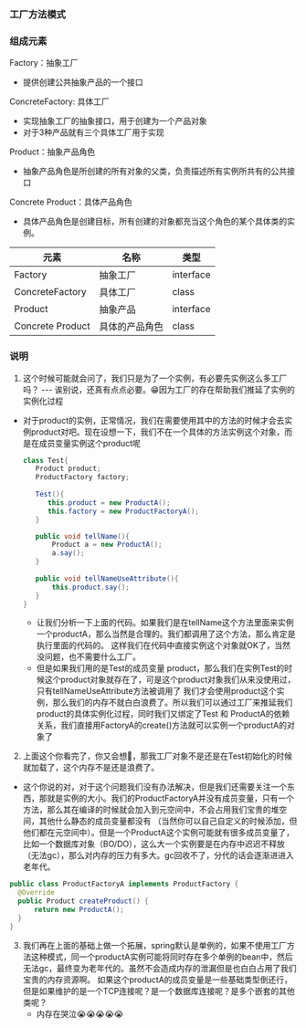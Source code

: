 ### 工厂方法模式

### 组成元素

Factory：抽象工厂

* 提供创建公共抽象产品的一个接口

ConcreteFactory: 具体工厂
* 实现抽象工厂的抽象接口，用于创建为一个产品对象
* 对于3种产品就有三个具体工厂用于实现


Product：抽象产品角色

* 抽象产品角色是所创建的所有对象的父类，负责描述所有实例所共有的公共接口

Concrete Product：具体产品角色

* 具体产品角色是创建目标，所有创建的对象都充当这个角色的某个具体类的实例。



| 元素               | 名称      | 类型        |
|------------------|---------|-----------|
| Factory          | 抽象工厂    | interface |
| ConcreteFactory  | 具体工厂    | class     |
| Product          | 抽象产品    | interface |
| Concrete Product | 具体的产品角色 | class     |

### 说明

1. 这个时候可能就会问了，我们只是为了一个实例，有必要先实例这么多工厂吗？  --- 诶别说，还真有点点必要。😁因为工厂的存在帮助我们推延了实例的实例化过程
* 对于product的实例，正常情况，我们在需要使用其中的方法的时候才会去实例product对吧。现在设想一下，我们不在一个具体的方法实例这个对象，而是在成员变量实例这个product呢
   ```java
   class Test{
      Product product;
      ProductFactory factory;
     
      Test(){
         this.product = new ProductA();
         this.factory = new ProductFactoryA();
      }
   
      public void tellName(){
          Product a = new ProductA();
          a.say();
      }  
     
      public void tellNameUseAttribute(){
          this.product.say();
      }       
   }
  ```
  * 让我们分析一下上面的代码。如果我们是在tellName这个方法里面来实例一个productA，那么当然是合理的。我们都调用了这个方法，那么肯定是执行里面的代码的。
   这样我们在代码中直接实例这个对象就OK了，当然没问题，也不需要什么工厂。 
  * 但是如果我们用的是Test的成员变量 product，那么我们在实例Test的时候这个product对象就存在了，可是这个product对象我们从来没使用过，只有tellNameUseAttribute方法被调用了
   我们才会使用product这个实例，那么我们的内存不就白白浪费了。所以我们可以通过工厂来推延我们product的具体实例化过程，同时我们又绑定了Test 和 ProductA的依赖关系，我们直接用FactoryA的create()方法就可以实例一个productA的对象了
2. 上面这个你看完了，你又会想🤔，那我工厂对象不是还是在Test初始化的时候就加载了，这个内存不是还是浪费了。
  * 这个你说的对，对于这个问题我们没有办法解决，但是我们还需要关注一个东西，那就是实例的大小。我们的ProductFactoryA并没有成员变量，只有一个方法，那么其在编译的时候就会加入到元空间中，不会占用我们宝贵的堆空间，其他什么静态的成员变量都没有
（当然你可以自己自定义的时候添加，但他们都在元空间中）。但是一个ProductA这个实例可能就有很多成员变量了，比如一个数据库对象（BO/DO），这么大一个实例要是在内存中迟迟不释放（无法gc），那么对内存的压力有多大。gc回收不了，分代的话会逐渐进进入老年代。
  ```java
public class ProductFactoryA implements ProductFactory {
    @Override
    public Product createProduct() {
        return new ProductA();
    }
}

```

3. 我们再在上面的基础上做一个拓展，spring默认是单例的，如果不使用工厂方法这种模式，同一个productA实例可能将同时存在多个单例的bean中，然后无法gc，最终变为老年代的。虽然不会造成内存的泄漏但是也白白占用了我们宝贵的内存资源啊。
    如果这个productA的成员变量是一些基础类型倒还行，但是如果维护的是一个TCP连接呢？是一个数据库连接呢？是多个嵌套的其他类呢？
   * 内存在哭泣😭😭😭😭😭
   